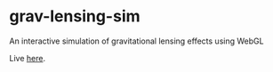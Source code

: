 # grav-lensing-sim
An interactive simulation of gravitational lensing effects using WebGL

Live [here](https://benbarsdell.github.io/grav-lensing-sim).
